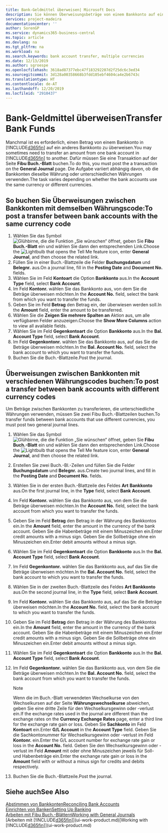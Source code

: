 ```yaml
---
title: Bank-Geldmittel überweisen| Microsoft Docs
description: Sie können Überweisungsbeträge von einem Bankkonto auf ein anders übertragen, einschließlich verschiedene Währungen, indem Sie die Transaktion im Fibu Buch.-Blatt buchen.
services: project-madeira
documentationcenter: ''
author: SorenGP
ms.service: dynamics365-business-central
ms.topic: article
ms.devlang: na
ms.tgt_pltfrm: na
ms.workload: na
ms.search.keywords: bank account transfer, multiple currencies
ms.date: 12/13/2019
ms.author: sgroespe
ms.openlocfilehash: 3618ad87377ebc47f183292207d2f25dc6c3ed34
ms.sourcegitcommit: 3d128a00358668b3fdd105ebf4604ca4e2b6743c
ms.translationtype: HT
ms.contentlocale: de-AT
ms.lasthandoff: 12/20/2019
ms.locfileid: "2910437"
---
```

# <a name="transfer-bank-funds"></a><span data-ttu-id="55efd-103">Bank-Geldmittel überweisen</span><span class="sxs-lookup"><span data-stu-id="55efd-103">Transfer Bank Funds</span></span>
<span data-ttu-id="55efd-104">Manchmal ist es erforderlich, einen Betrag von einem Bankkonto in [!INCLUDE[d365fin](includes/d365fin_md.md)] auf ein anderes Bankkonto zu überweisen.</span><span class="sxs-lookup"><span data-stu-id="55efd-104">You may sometimes need to transfer an amount from one bank account in [!INCLUDE[d365fin](includes/d365fin_md.md)] to another.</span></span> <span data-ttu-id="55efd-105">Dafür müssen Sie eine Transaktion auf der Seite **Fibu Buch.-Blatt** buchen.</span><span class="sxs-lookup"><span data-stu-id="55efd-105">To do this, you must post the a transaction on the **General Journal** page.</span></span> <span data-ttu-id="55efd-106">Die Aufgabe variiert abhängig davon, ob die Bankkonten dieselbe Währung oder unterschiedlichen Währungen verwenden.</span><span class="sxs-lookup"><span data-stu-id="55efd-106">The task varies depending on whether the bank accounts use the same currency or different currencies.</span></span>

## <a name="to-post-a-transfer-between-bank-accounts-with-the-same-currency-code"></a><span data-ttu-id="55efd-107">So buchen Sie Überweisungen zwischen Bankkonten mit demselben Währungscode:</span><span class="sxs-lookup"><span data-stu-id="55efd-107">To post a transfer between bank accounts with the same currency code</span></span>
1. <span data-ttu-id="55efd-108">Wählen Sie das Symbol ![Glühbirne, die die Funktion „Sie wünschen“ öffnet](media/ui-search/search_small.png "Tell Me-Funktion"), geben Sie **Fibu Buch.-Blatt** ein und wählen Sie dann den entsprechenden Link.</span><span class="sxs-lookup"><span data-stu-id="55efd-108">Choose the ![Lightbulb that opens the Tell Me feature](media/ui-search/search_small.png "Tell me what you want to do") icon, enter **General Journal**, and then choose the related link.</span></span>
2. <span data-ttu-id="55efd-109">Füllen Sie in einer Buch.-Blattzeile die Felder **Buchungsdatum** und **Belegnr.** aus.</span><span class="sxs-lookup"><span data-stu-id="55efd-109">On a journal line, fill in the **Posting Date** and **Document No.** fields.</span></span>
3. <span data-ttu-id="55efd-110">Wählen Sie im Feld **Kontoart** die Option **Bankkonto** aus.</span><span class="sxs-lookup"><span data-stu-id="55efd-110">In the **Account Type** field, select **Bank Account**.</span></span>
4. <span data-ttu-id="55efd-111">Im Feld **Kontonr.** wählen Sie das Bankkonto aus, von dem Sie die Beträge überweisen möchten.</span><span class="sxs-lookup"><span data-stu-id="55efd-111">In the **Account No.** field, select the bank from which you want to transfer the funds.</span></span>
5. <span data-ttu-id="55efd-112">Geben Sie im Feld **Betrag** den Betrag ein, der überwiesen werden soll.</span><span class="sxs-lookup"><span data-stu-id="55efd-112">In the **Amount** field, enter the amount to be transferred.</span></span>
6. <span data-ttu-id="55efd-113">Wählen Sie die **Zeigen Sie mehrere Spalten an** Aktion aus, um alle verfügbaren Felder anzuzeigen.</span><span class="sxs-lookup"><span data-stu-id="55efd-113">Choose the **Show More Columns** action to view all available fields.</span></span>
7. <span data-ttu-id="55efd-114">Wählen Sie im Feld **Gegenkontoart** die Option **Bankkonto** aus.</span><span class="sxs-lookup"><span data-stu-id="55efd-114">In the **Bal. Account Type** field, select **Bank Account**.</span></span>
8. <span data-ttu-id="55efd-115">Im Feld **Gegenkontonr.** wählen Sie das Bankkonto aus, auf das Sie die Beträge überweisen möchten.</span><span class="sxs-lookup"><span data-stu-id="55efd-115">In the **Bal. Account No.** field, select the bank account to which you want to transfer the funds.</span></span>
9. <span data-ttu-id="55efd-116">Buchen Sie die Buch.-Blattzeile.</span><span class="sxs-lookup"><span data-stu-id="55efd-116">Post the journal.</span></span>

## <a name="to-post-a-transfer-between-bank-accounts-with-different-currency-codes"></a><span data-ttu-id="55efd-117">Überweisungen zwischen Bankkonten mit verschiedenen Währungscodes buchen:</span><span class="sxs-lookup"><span data-stu-id="55efd-117">To post a transfer between bank accounts with different currency codes</span></span>
<span data-ttu-id="55efd-118">Um Beträge zwischen Bankkonten zu transferieren, die unterschiedliche Währungen verwenden, müssen Sie zwei Fibu Buch.-Blattzeilen buchen.</span><span class="sxs-lookup"><span data-stu-id="55efd-118">To transfer funds between bank accounts that use different currencies, you must post two general journal lines.</span></span>

1. <span data-ttu-id="55efd-119">Wählen Sie das Symbol ![Glühbirne, die die Funktion „Sie wünschen“ öffnet](media/ui-search/search_small.png "Tell Me-Funktion"), geben Sie **Fibu Buch.-Blatt** ein und wählen Sie dann den entsprechenden Link.</span><span class="sxs-lookup"><span data-stu-id="55efd-119">Choose the ![Lightbulb that opens the Tell Me feature](media/ui-search/search_small.png "Tell me what you want to do") icon, enter **General Journal**, and then choose the related link.</span></span>
2. <span data-ttu-id="55efd-120">Erstellen Sie zwei Buch.-Bl.-Zeilen und füllen Sie die Felder **Buchungsdatum** und **Belegnr.** aus.</span><span class="sxs-lookup"><span data-stu-id="55efd-120">Create two journal lines, and fill in the **Posting Date** and **Document No.** fields.</span></span>
3. <span data-ttu-id="55efd-121">Wählen Sie in der ersten Buch.-Blattzeile des Feldes **Art** **Bankkonto** aus.</span><span class="sxs-lookup"><span data-stu-id="55efd-121">On the first journal line, in the **Type** field, select **Bank Account**.</span></span>
4. <span data-ttu-id="55efd-122">Im Feld **Kontonr.** wählen Sie das Bankkonto aus, von dem Sie die Beträge überweisen möchten.</span><span class="sxs-lookup"><span data-stu-id="55efd-122">In the **Account No.** field, select the bank account from which you want to transfer the funds.</span></span>
5. <span data-ttu-id="55efd-123">Geben Sie im Feld **Betrag** den Betrag in der Währung des Bankkontos ein.</span><span class="sxs-lookup"><span data-stu-id="55efd-123">In the **Amount** field, enter the amount in the currency of the bank account.</span></span> <span data-ttu-id="55efd-124">Geben Sie die Habenbeträge mit einem Minuszeichen ein.</span><span class="sxs-lookup"><span data-stu-id="55efd-124">Enter credit amounts with a minus sign.</span></span> <span data-ttu-id="55efd-125">Geben Sie die Sollbeträge ohne ein Minuszeichen ein.</span><span class="sxs-lookup"><span data-stu-id="55efd-125">Enter debit amounts without a minus sign.</span></span>
6. <span data-ttu-id="55efd-126">Wählen Sie im Feld **Gegenkontoart** die Option **Bankkonto** aus.</span><span class="sxs-lookup"><span data-stu-id="55efd-126">In the **Bal. Account Type** field, select **Bank Account**.</span></span>
7. <span data-ttu-id="55efd-127">Im Feld **Gegenkontonr.** wählen Sie das Bankkonto aus, auf das Sie die Beträge überweisen möchten.</span><span class="sxs-lookup"><span data-stu-id="55efd-127">In the **Bal. Account No.** field, select the bank account to which you want to transfer the funds.</span></span>
8. <span data-ttu-id="55efd-128">Wählen Sie in der zweiten Buch.-Blattzeile des Feldes **Art** **Bankkonto** aus.</span><span class="sxs-lookup"><span data-stu-id="55efd-128">On the second journal line, in the **Type** field, select **Bank Account**.</span></span>
9. <span data-ttu-id="55efd-129">Im Feld **Kontonr.** wählen Sie das Bankkonto aus, auf das Sie die Beträge überweisen möchten.</span><span class="sxs-lookup"><span data-stu-id="55efd-129">In the **Account No.** field, select the bank account to which you want to transfer the funds.</span></span>
10. <span data-ttu-id="55efd-130">Geben Sie im Feld **Betrag** den Betrag in der Währung des Bankkontos ein.</span><span class="sxs-lookup"><span data-stu-id="55efd-130">In the **Amount** field, enter the amount in the currency of the bank account.</span></span> <span data-ttu-id="55efd-131">Geben Sie die Habenbeträge mit einem Minuszeichen ein.</span><span class="sxs-lookup"><span data-stu-id="55efd-131">Enter credit amounts with a minus sign.</span></span> <span data-ttu-id="55efd-132">Geben Sie die Sollbeträge ohne ein Minuszeichen ein.</span><span class="sxs-lookup"><span data-stu-id="55efd-132">Enter debit amounts without a minus sign.</span></span>
11. <span data-ttu-id="55efd-133">Wählen Sie im Feld **Gegenkontoart** die Option **Bankkonto** aus.</span><span class="sxs-lookup"><span data-stu-id="55efd-133">In the **Bal. Account Type** field, select **Bank Account**.</span></span>  
12. <span data-ttu-id="55efd-134">Im Feld **Gegenkontonr.** wählen Sie das Bankkonto aus, von dem Sie die Beträge überweisen möchten.</span><span class="sxs-lookup"><span data-stu-id="55efd-134">In the **Bal. Account No.** field, select the bank account from which you want to transfer the funds.</span></span>

    > [!NOTE]  
    > <span data-ttu-id="55efd-135">Wenn die im Buch.-Blatt verwendeten Wechselkurse von den Wechselkursen auf der Seite **Währungswechselkurse** abweichen, geben Sie eine dritte Zeile für den Wechselkursgewinn oder -verlust ein.</span><span class="sxs-lookup"><span data-stu-id="55efd-135">If the exchange rates used in the journal are different than the exchange rates on the **Currency Exchange Rates** page, enter a third line for the exchange rate gain or loss.</span></span> <span data-ttu-id="55efd-136">Geben Sie **Sachkonto** im Feld **Kontoart** ein.</span><span class="sxs-lookup"><span data-stu-id="55efd-136">Enter **G/L Account** in the **Account Type** field.</span></span> <span data-ttu-id="55efd-137">Geben Sie die Sachkontonummer für Wechselkursgewinn oder -verlust im Feld **Kontonr.** ein.</span><span class="sxs-lookup"><span data-stu-id="55efd-137">Enter the G/L account number for exchange rate gain or loss in the **Account No.** field.</span></span> <span data-ttu-id="55efd-138">Geben Sie den Wechselkursgewinn oder - verlust im Feld **Amount** mit oder ohne Minuszeichen jeweils für Soll- und Habenbeträge ein.</span><span class="sxs-lookup"><span data-stu-id="55efd-138">Enter the exchange rate gain or loss in the **Amount** field with or without a minus sign for credits and debits respectively.</span></span>
13. <span data-ttu-id="55efd-139">Buchen Sie die Buch.-Blattzeile.</span><span class="sxs-lookup"><span data-stu-id="55efd-139">Post the journal.</span></span>

## <a name="see-also"></a><span data-ttu-id="55efd-140">Siehe auch</span><span class="sxs-lookup"><span data-stu-id="55efd-140">See Also</span></span>
[<span data-ttu-id="55efd-141">Abstimmen von Bankkonten</span><span class="sxs-lookup"><span data-stu-id="55efd-141">Reconciling Bank Accounts</span></span>](bank-manage-bank-accounts.md)  
[<span data-ttu-id="55efd-142">Einrichten von Banken</span><span class="sxs-lookup"><span data-stu-id="55efd-142">Setting Up Banking</span></span>](bank-setup-banking.md)  
[<span data-ttu-id="55efd-143">Arbeiten mit Fibu Buch.-Blättern</span><span class="sxs-lookup"><span data-stu-id="55efd-143">Working with General Journals</span></span>](ui-work-general-journals.md)  
<span data-ttu-id="55efd-144">[Arbeiten mit [!INCLUDE[d365fin](includes/d365fin_md.md)]](ui-work-product.md)</span><span class="sxs-lookup"><span data-stu-id="55efd-144">[Working with [!INCLUDE[d365fin](includes/d365fin_md.md)]](ui-work-product.md)</span></span>
